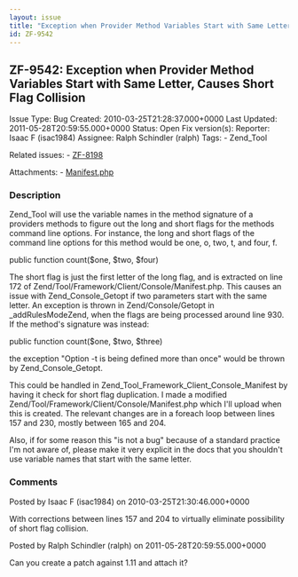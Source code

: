 ```yaml
---
layout: issue
title: "Exception when Provider Method Variables Start with Same Letter, Causes Short Flag Collision"
id: ZF-9542
---
```


ZF-9542: Exception when Provider Method Variables Start with Same Letter, Causes Short Flag Collision
-----------------------------------------------------------------------------------------------------

 Issue Type: Bug Created: 2010-03-25T21:28:37.000+0000 Last Updated: 2011-05-28T20:59:55.000+0000 Status: Open Fix version(s): 
 Reporter:  Isaac F (isac1984)  Assignee:  Ralph Schindler (ralph)  Tags: - Zend\_Tool
 
 Related issues: - [ZF-8198](/issues/browse/ZF-8198)
 
 Attachments: - [Manifest.php](/issues/secure/attachment/12950/Manifest.php)
 
### Description

Zend\_Tool will use the variable names in the method signature of a providers methods to figure out the long and short flags for the methods command line options. For instance, the long and short flags of the command line options for this method would be one, o, two, t, and four, f.

public function count($one, $two, $four)

The short flag is just the first letter of the long flag, and is extracted on line 172 of Zend/Tool/Framework/Client/Console/Manifest.php. This causes an issue with Zend\_Console\_Getopt if two parameters start with the same letter. An exception is thrown in Zend/Console/Getopt in \_addRulesModeZend, when the flags are being processed around line 930. If the method's signature was instead:

public function count($one, $two, $three)

the exception "Option -t is being defined more than once" would be thrown by Zend\_Console\_Getopt.

This could be handled in Zend\_Tool\_Framework\_Client\_Console\_Manifest by having it check for short flag duplication. I made a modified Zend/Tool/Framework/Client/Console/Manifest.php which I'll upload when this is created. The relevant changes are in a foreach loop between lines 157 and 230, mostly between 165 and 204.

Also, if for some reason this "is not a bug" because of a standard practice I'm not aware of, please make it very explicit in the docs that you shouldn't use variable names that start with the same letter.

 

 

### Comments

Posted by Isaac F (isac1984) on 2010-03-25T21:30:46.000+0000

With corrections between lines 157 and 204 to virtually eliminate possibility of short flag collision.

 

 

Posted by Ralph Schindler (ralph) on 2011-05-28T20:59:55.000+0000

Can you create a patch against 1.11 and attach it?

 

 